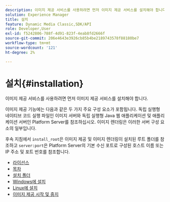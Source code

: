 ```yaml
---
description: 이미지 제공 서비스를 사용하려면 먼저 이미지 제공 서비스를 설치해야 합니다.
solution: Experience Manager
title: 설치
feature: Dynamic Media Classic,SDK/API
role: Developer,User
exl-id: f5242806-788f-4d91-823f-4eab8fd2666f
source-git-commit: 206e4643e3926cb85b4be2189743578f88180be7
workflow-type: tm+mt
source-wordcount: '121'
ht-degree: 2%

---
```


# 설치{#installation}

이미지 제공 서비스를 사용하려면 먼저 이미지 제공 서비스를 설치해야 합니다.

이미지 제공 기능에는 다음과 같은 두 가지 주요 구성 요소가 포함됩니다. 독립 실행형 네이티브 코드 실행 파일인 이미지 서버와 독립 실행형 Java 웹 애플리케이션 및 애플리케이션 서버인 Platform Server를 참조하십시오. 이미지 렌더링은 이러한 서버 구성 요소의 일부입니다.

후속 지침에서 `install_root`은 이미지 제공 및 이미지 렌더링이 설치된 루트 폴더를 참조하고 `server:port`은 Platform Server의 기본 수신 포트로 구성된 호스트 이름 또는 IP 주소 및 포트 번호를 참조합니다.

* [라이선스](c-licensing.md)
* [목차](c-contents.md)
* [설치 폴더](c-install-folder.md)
* [Windows에 설치](t-installing-on-windows/t-installing-on-windows.md)
* [Linux에 설치](c-installing-linux/c-installing-linux.md)
* [이미지 제공 시작 및 중지](t-starting-and-stopping/t-starting-and-stopping.md)
